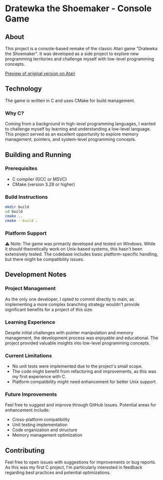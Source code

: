 # Dratewka the Shoemaker - Console Game

## About

This project is a console-based remake of the classic Atari game "Dratewka the Shoemaker". It was developed as a side
project to explore new programming territories and challenge myself with low-level programming concepts.

[Preview of original version on Atari](https://youtu.be/Pu7lSEa_0B8?si=BPe_A8AEJa0B0bHr&t=60)

## Technology

The game is written in C and uses CMake for build management.

### Why C?

Coming from a background in high-level programming languages, I wanted to challenge myself by learning and understanding
a low-level language. This project served as an excellent opportunity to explore memory management, pointers, and
system-level programming concepts.

## Building and Running

### Prerequisites

- C compiler (GCC or MSVC)
- CMake (version 3.28 or higher)

### Build Instructions

```bash
mkdir build
cd build
cmake ..
cmake --build .
```

### Platform Support

⚠️ Note: The game was primarily developed and tested on Windows. While it should theoretically work on Unix-based
systems, this hasn't been extensively tested. The codebase includes basic platform-specific handling, but there might be
compatibility issues.

## Development Notes

### Project Management

As the only one developer, I opted to commit directly to main, as implementing a more complex branching strategy
wouldn't provide significant benefits for a project of this size.

### Learning Experience

Despite initial challenges with pointer manipulation and memory management, the development process was enjoyable and
educational.
The project provided valuable insights into low-level programming concepts.

### Current Limitations

- No unit tests were implemented due to the project's small scope.
- The code might benefit from refactoring and improvements, as this was my first experience with C.
- Platform compatibility might need enhancement for better Unix support.

### Future Improvements

Feel free to suggest and improve through GitHub Issues.
Potential areas for enhancement include:

- Cross-platform compatibility
- Unit testing implementation
- Code organization and structure
- Memory management optimization

## Contributing

Feel free to open issues with suggestions for improvements or bug reports. As this was my first C project, I'm
particularly interested in feedback regarding best practices and potential optimizations.